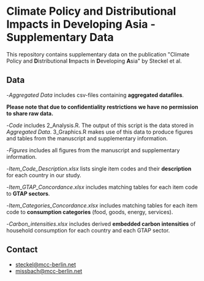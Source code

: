 # Climate Policy and Distributional Impacts in Developing Asia - Supplementary Data

This repository contains supplementary data on the publication "Climate Policy and **D**istributional **I**mpacts in **D**eveloping **A**sia" by Steckel et al.

## Data

-*Aggregated Data* includes csv-files containing **aggregated datafiles**. 

**Please note that due to confidentiality restrictions we have no permission to share raw data.**

-*Code* includes 2_Analysis.R. The output of this script is the data stored in *Aggregated Data*. 3_Graphics.R makes use of this data to produce figures and tables from the manuscript and supplementary information.

-*Figures* includes all figures from the manuscript and supplementary information.

-*Item_Code_Description.xlsx* lists single item codes and their **description** for each country in our study.

-*Item_GTAP_Concordance.xlsx* includes matching tables for each item code to **GTAP sectors**.

-*Item_Categories_Concordance.xlsx* includes matching tables for each item code to **consumption categories** (food, goods, energy, services).

-*Carbon_intensities.xlsx* includes derived **embedded carbon intensities** of household consumption for each country and each GTAP sector.

## Contact
- steckel@mcc-berlin.net
- missbach@mcc-berlin.net

